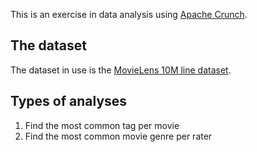 This is an exercise in data analysis using [Apache Crunch](https://crunch.apache.org).

## The dataset
The dataset in use is the [MovieLens 10M line dataset](http://files.grouplens.org/datasets/movielens/ml-10m-README.html).

## Types of analyses
1. Find the most common tag per movie
2. Find the most common movie genre per rater 
